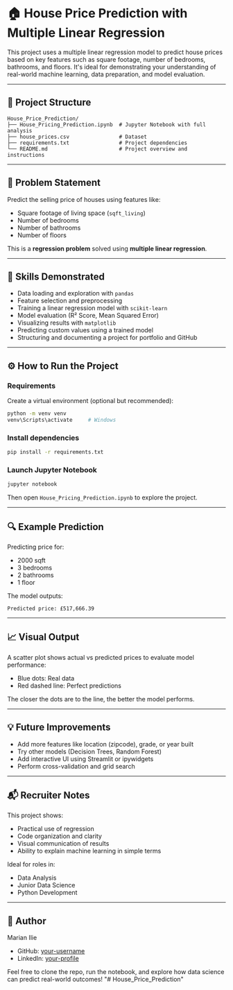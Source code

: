 # 🏠 House Price Prediction with Multiple Linear Regression

This project uses a multiple linear regression model to predict house prices based on key features such as square footage, number of bedrooms, bathrooms, and floors. It's ideal for demonstrating your understanding of real-world machine learning, data preparation, and model evaluation.

---

## 📂 Project Structure
```
House_Price_Prediction/
├── House_Pricing_Prediction.ipynb  # Jupyter Notebook with full analysis
├── house_prices.csv                # Dataset
├── requirements.txt                # Project dependencies
└── README.md                       # Project overview and instructions
```

---

## 📌 Problem Statement
Predict the selling price of houses using features like:
- Square footage of living space (`sqft_living`)
- Number of bedrooms
- Number of bathrooms
- Number of floors

This is a **regression problem** solved using **multiple linear regression**.

---

## 🧠 Skills Demonstrated
- Data loading and exploration with `pandas`
- Feature selection and preprocessing
- Training a linear regression model with `scikit-learn`
- Model evaluation (R² Score, Mean Squared Error)
- Visualizing results with `matplotlib`
- Predicting custom values using a trained model
- Structuring and documenting a project for portfolio and GitHub

---

## ⚙️ How to Run the Project

### Requirements
Create a virtual environment (optional but recommended):
```bash
python -m venv venv
venv\Scripts\activate     # Windows
```

### Install dependencies
```bash
pip install -r requirements.txt
```

### Launch Jupyter Notebook
```bash
jupyter notebook
```
Then open `House_Pricing_Prediction.ipynb` to explore the project.

---

## 🔍 Example Prediction
Predicting price for:
- 2000 sqft
- 3 bedrooms
- 2 bathrooms
- 1 floor

The model outputs:
```
Predicted price: £517,666.39
```

---

## 📈 Visual Output
A scatter plot shows actual vs predicted prices to evaluate model performance:
- Blue dots: Real data
- Red dashed line: Perfect predictions

The closer the dots are to the line, the better the model performs.

---

## 💡 Future Improvements
- Add more features like location (zipcode), grade, or year built
- Try other models (Decision Trees, Random Forest)
- Add interactive UI using Streamlit or ipywidgets
- Perform cross-validation and grid search

---

## 📬 Recruiter Notes
This project shows:
- Practical use of regression
- Code organization and clarity
- Visual communication of results
- Ability to explain machine learning in simple terms

Ideal for roles in:
- Data Analysis
- Junior Data Science
- Python Development

---

## 👤 Author
Marian Ilie
- GitHub: [your-username](https://github.com/your-username)
- LinkedIn: [your-profile](https://linkedin.com/in/your-profile)

Feel free to clone the repo, run the notebook, and explore how data science can predict real-world outcomes!
"# House_Price_Prediction" 
